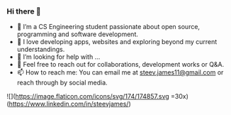 
### Hi there  👋

- 🌟 I’m a CS Engineering student passionate about open source, programming and software development.
- 🌱 I love developing apps, websites and exploring beyond my current understandings.
- 🤔 I’m looking for help with ...
- 💬 Feel free to reach out for collaborations, development works or Q&A.
- 📫 How to reach me: You can email me at steev.james11@gmail.com or reach through by social media.

![](https://image.flaticon.com/icons/svg/174/174857.svg =30x)(https://www.linkedin.com/in/steevjames/)
